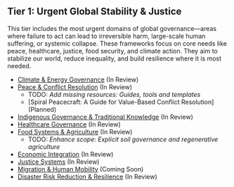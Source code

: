 ## Tier 1: Urgent Global Stability & Justice

This tier includes the most urgent domains of global governance—areas where failure to act can lead to irreversible harm, large-scale human suffering, or systemic collapse. These frameworks focus on core needs like peace, healthcare, justice, food security, and climate action. They aim to stabilize our world, reduce inequality, and build resilience where it is most needed.

- [Climate & Energy Governance](/frameworks/docs/implementation/energy) (In Review)
- [Peace & Conflict Resolution](/frameworks/docs/implementation/peace) (In Review)
  - TODO: *Add missing resources: Guides, tools and templates*
  - [Spiral Peacecraft: A Guide for Value-Based Conflict Resolution] (Planned)
- [Indigenous Governance & Traditional Knowledge](/frameworks/docs/implementation/indigenous) (In Review)
- [Healthcare Governance](/frameworks/docs/implementation/healthcare) (In Review)
- [Food Systems & Agriculture](/frameworks/docs/implementation/food) (In Review)
  - TODO: *Enhance scope: Explicit soil governance and regenerative agriculture*
- [Economic Integration](/frameworks/docs/implementation/economic) (In Review)
- [Justice Systems](/frameworks/docs/implementation/justice) (In Review)
- [Migration & Human Mobility](/frameworks/docs/implementation/migration) (Coming Soon)
- [Disaster Risk Reduction & Resilience](/frameworks/docs/implementation/disaster) (In Review)

